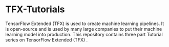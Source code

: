 # TFX-Tutorials

TensorFlow Extended (TFX) is used to create machine learning pipelines. It is open-source and is used by many large companies to put their machine learning model into production. This repository contains three part Tutorial series on TensorFlow Extended (TFX) .


